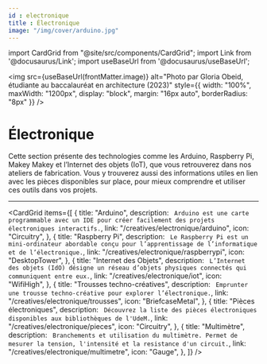 ```yaml
---
id : electronique
title : Électronique
image: "/img/cover/arduino.jpg"
---
```


import CardGrid from "@site/src/components/CardGrid";
import Link from '@docusaurus/Link';
import useBaseUrl from '@docusaurus/useBaseUrl';

<img 
  src={useBaseUrl(frontMatter.image)} 
  alt="Photo par Gloria Obeid, étudiante au baccalauréat en architecture (2023)"
  style={{
    width: "100%",
    maxWidth: "1200px",
    display: "block",
    margin: "16px auto",
    borderRadius: "8px"
  }} 
/>

# Électronique

Cette section présente des technologies comme les Arduino, Raspberry Pi, Makey Makey et l’Internet des objets (IoT), que vous retrouverez dans nos ateliers de fabrication. Vous y trouverez aussi des informations utiles en lien avec les pièces disponibles sur place, pour mieux comprendre et utiliser ces outils dans vos projets.

---


<CardGrid
  items={[
    {
      title: "Arduino",
      description: `
      Arduino est une carte programmable avec un IDE pour créer facilement des projets électroniques interactifs.`,
      link: "/creatives/electronique/arduino",
      icon: "Circuitry",
    },
    {
      title: "Raspberry Pi",
      description: `
      Le Raspberry Pi est un mini-ordinateur abordable conçu pour l’apprentissage de l’informatique et de l’électronique.`,
      link: "/creatives/electronique/raspberrypi",
      icon: "DesktopTower",
    },
    {
      title: "Internet des Objets",
      description: `
      L’Internet des objets (IdO) désigne un réseau d’objets physiques connectés qui communiquent entre eux.`,
      link: "/creatives/electronique/iot",
      icon: "WifiHigh",
    },
    {
      title: "Trousses techno-créatives",
      description: `
      Emprunter une trousse techno-créative pour explorer l’électronique.`,
      link: "/creatives/electronique/trousses",
      icon: "BriefcaseMetal",
    },
    {
      title: "Pièces électroniques",
      description: ` Découvrez la liste des pièces électroniques disponibles aux bibliothèques de l'UdeM.`,
      link: "/creatives/electronique/pieces",
      icon: "Circuitry",
    },
    {
      title: "Multimètre",
      description: `
      Branchements et utilisation du multimètre. Permet de mesurer la tension, l'intensité et la resistance d'un circuit.`,
      link: "/creatives/electronique/multimetre",
      icon: "Gauge",
    },
  ]}
/>